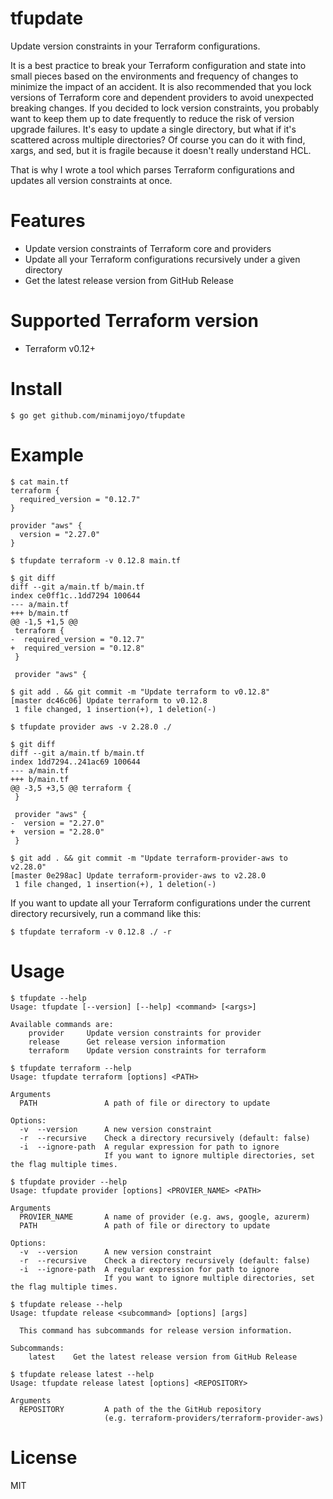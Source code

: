 # tfupdate

Update version constraints in your Terraform configurations.

It is a best practice to break your Terraform configuration and state into small pieces based on the environments and frequency of changes to minimize the impact of an accident.
It is also recommended that you lock versions of Terraform core and dependent providers to avoid unexpected breaking changes. If you decided to lock version constraints, you probably want to keep them up to date frequently to reduce the risk of version upgrade failures.
It's easy to update a single directory, but what if it's scattered across multiple directories?
Of course you can do it with find, xargs, and sed, but it is fragile because it doesn't really understand HCL.

That is why I wrote a tool which parses Terraform configurations and updates all version constraints at once.

# Features

- Update version constraints of Terraform core and providers
- Update all your Terraform configurations recursively under a given directory
- Get the latest release version from GitHub Release

# Supported Terraform version

- Terraform v0.12+

# Install

```
$ go get github.com/minamijoyo/tfupdate
```

# Example

```
$ cat main.tf
terraform {
  required_version = "0.12.7"
}

provider "aws" {
  version = "2.27.0"
}
```

```
$ tfupdate terraform -v 0.12.8 main.tf

$ git diff
diff --git a/main.tf b/main.tf
index ce0ff1c..1dd7294 100644
--- a/main.tf
+++ b/main.tf
@@ -1,5 +1,5 @@
 terraform {
-  required_version = "0.12.7"
+  required_version = "0.12.8"
 }

 provider "aws" {

$ git add . && git commit -m "Update terraform to v0.12.8"
[master dc46c06] Update terraform to v0.12.8
 1 file changed, 1 insertion(+), 1 deletion(-)
```

```
$ tfupdate provider aws -v 2.28.0 ./

$ git diff
diff --git a/main.tf b/main.tf
index 1dd7294..241ac69 100644
--- a/main.tf
+++ b/main.tf
@@ -3,5 +3,5 @@ terraform {
 }

 provider "aws" {
-  version = "2.27.0"
+  version = "2.28.0"
 }

$ git add . && git commit -m "Update terraform-provider-aws to v2.28.0"
[master 0e298ac] Update terraform-provider-aws to v2.28.0
 1 file changed, 1 insertion(+), 1 deletion(-)
```

If you want to update all your Terraform configurations under the current directory recursively,
run a command like this:

```
$ tfupdate terraform -v 0.12.8 ./ -r
```

# Usage

```
$ tfupdate --help
Usage: tfupdate [--version] [--help] <command> [<args>]

Available commands are:
    provider     Update version constraints for provider
    release      Get release version information
    terraform    Update version constraints for terraform
```

```
$ tfupdate terraform --help
Usage: tfupdate terraform [options] <PATH>

Arguments
  PATH               A path of file or directory to update

Options:
  -v  --version      A new version constraint
  -r  --recursive    Check a directory recursively (default: false)
  -i  --ignore-path  A regular expression for path to ignore
                     If you want to ignore multiple directories, set the flag multiple times.
```

```
$ tfupdate provider --help
Usage: tfupdate provider [options] <PROVIER_NAME> <PATH>

Arguments
  PROVIER_NAME       A name of provider (e.g. aws, google, azurerm)
  PATH               A path of file or directory to update

Options:
  -v  --version      A new version constraint
  -r  --recursive    Check a directory recursively (default: false)
  -i  --ignore-path  A regular expression for path to ignore
                     If you want to ignore multiple directories, set the flag multiple times.
```

```
$ tfupdate release --help
Usage: tfupdate release <subcommand> [options] [args]

  This command has subcommands for release version information.

Subcommands:
    latest    Get the latest release version from GitHub Release
```

```
$ tfupdate release latest --help
Usage: tfupdate release latest [options] <REPOSITORY>

Arguments
  REPOSITORY         A path of the the GitHub repository
                     (e.g. terraform-providers/terraform-provider-aws)
```

# License

MIT

